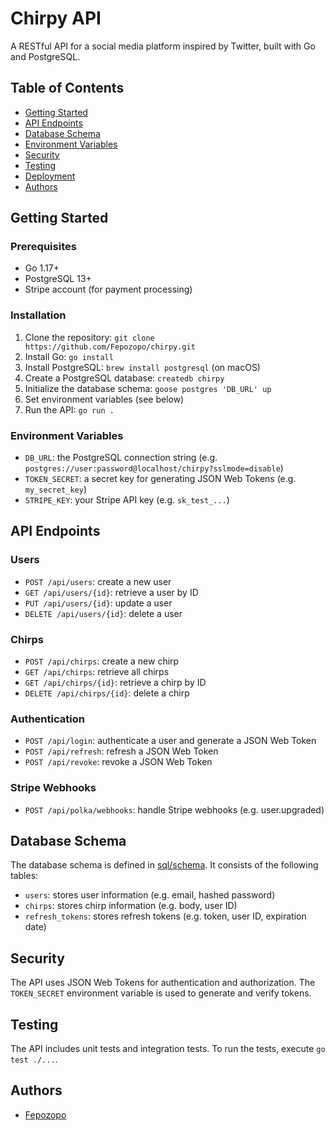 # Chirpy API

A RESTful API for a social media platform inspired by Twitter, built with Go and PostgreSQL.

## Table of Contents

- [Getting Started](#getting-started)
- [API Endpoints](#api-endpoints)
- [Database Schema](#database-schema)
- [Environment Variables](#environment-variables)
- [Security](#security)
- [Testing](#testing)
- [Deployment](#deployment)
- [Authors](#authors)

## Getting Started

### Prerequisites

- Go 1.17+
- PostgreSQL 13+
- Stripe account (for payment processing)

### Installation

1. Clone the repository: `git clone https://github.com/Fepozopo/chirpy.git`
2. Install Go: `go install`
3. Install PostgreSQL: `brew install postgresql` (on macOS)
4. Create a PostgreSQL database: `createdb chirpy`
5. Initialize the database schema: `goose postgres 'DB_URL' up`
6. Set environment variables (see below)
7. Run the API: `go run .`

### Environment Variables

- `DB_URL`: the PostgreSQL connection string (e.g. `postgres://user:password@localhost/chirpy?sslmode=disable`)
- `TOKEN_SECRET`: a secret key for generating JSON Web Tokens (e.g. `my_secret_key`)
- `STRIPE_KEY`: your Stripe API key (e.g. `sk_test_...`)

## API Endpoints

### Users

- `POST /api/users`: create a new user
- `GET /api/users/{id}`: retrieve a user by ID
- `PUT /api/users/{id}`: update a user
- `DELETE /api/users/{id}`: delete a user

### Chirps

- `POST /api/chirps`: create a new chirp
- `GET /api/chirps`: retrieve all chirps
- `GET /api/chirps/{id}`: retrieve a chirp by ID
- `DELETE /api/chirps/{id}`: delete a chirp

### Authentication

- `POST /api/login`: authenticate a user and generate a JSON Web Token
- `POST /api/refresh`: refresh a JSON Web Token
- `POST /api/revoke`: revoke a JSON Web Token

### Stripe Webhooks

- `POST /api/polka/webhooks`: handle Stripe webhooks (e.g. user.upgraded)

## Database Schema

The database schema is defined in [sql/schema](sql/schema). It consists of the following tables:

- `users`: stores user information (e.g. email, hashed password)
- `chirps`: stores chirp information (e.g. body, user ID)
- `refresh_tokens`: stores refresh tokens (e.g. token, user ID, expiration date)

## Security

The API uses JSON Web Tokens for authentication and authorization. The `TOKEN_SECRET` environment variable is used to generate and verify tokens.

## Testing

The API includes unit tests and integration tests. To run the tests, execute `go test ./...`.

## Authors

- [Fepozopo](https://github.com/Fepozopo)
